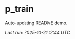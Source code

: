 # p_train

Auto-updating README demo.

<!--START_SECTION:status-->
_Last run: 2025-10-21 12:44 UTC_
<!--END_SECTION:status-->





























































































































































































































































































































































































































































































































































































































































































































































































































































































































































































































































































































































































































































































































































































































































